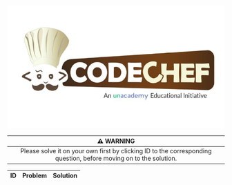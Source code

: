 <div align="center">

 <img src="../img/codechef.jpg" height="auto" width="900">

 | :warning: WARNING          |
 |:--------------------------:|
 | Please solve it on your own first by clicking ID to the corresponding question, before moving on to the solution. |

| ID  | Problem | Solution |
| :-: | :------ | :------: |

</div>
